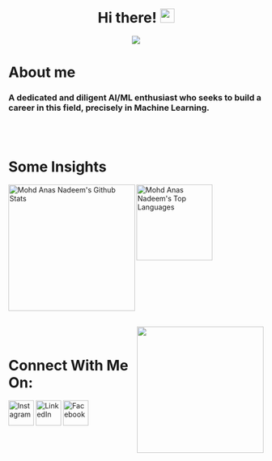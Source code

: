 <h1 align="center"> Hi there! <img src="https://media.giphy.com/media/hvRJCLFzcasrR4ia7z/giphy.gif" width="28"></h1>
<p align="center">
  <a href="https://github.com/DenverCoder1/readme-typing-svg"><img src="https://readme-typing-svg.herokuapp.com?font=Square+Peg&size=40&duration=3500&color=ED6434FF&center=true&multiline=true&width=500&height=120&lines=I'm+Anas+-+aka+Mr00Magician.;Appreciate+you+visiting+my+profile!;+"></a>
</p>

# About me
### A dedicated and diligent AI/ML enthusiast who seeks to build a career in this field, precisely in Machine Learning.
<br>
<br>

# Some Insights

<a href="https://github.com/anuraghazra/github-readme-stats"><img alt="Mohd Anas Nadeem's Github Stats" src="https://denvercoder1-github-readme-stats.vercel.app/api/?username=Mr00Magician&show_icons=true&count_private=true&theme=react&hide_border=true&bg_color=1F222E&title_color=F85D7F&icon_color=F8D866" height="250" align = "left"/></a>
  
<a href="https://github.com/anuraghazra/github-readme-stats"><img alt="Mohd Anas Nadeem's Top Languages" src="https://github-readme-stats.vercel.app/api/top-langs/?username=Mr00Magician&langs_count=8&layout=compact&theme=react&hide_border=true&bg_color=1F222E&title_color=F85D7F&icon_color=F8D866&hide=Jupyter%20Notebook" height="150" align = "left"/></a>
</p>
<br clear = "both">
<br clear = "both">
<p>
  <img src="https://user-images.githubusercontent.com/92143521/166063280-cf94e1f0-b8f4-4698-a1d5-04b5c71c28ba.gif"
       height="250"
       align="right">
</p>
<h1 align="left" > 
  <br clear = "left">
  Connect With Me On: 
</h1>

<a href="https://www.instagram.com/i_am_mr_magician/?hl=en"><img width="50px" alt="Instagram" title="Instagram" src="https://user-images.githubusercontent.com/92143521/166066659-5f48c103-2b78-4665-a1b3-ed4cd7adf80c.png"/></a>
<a href="https://www.linkedin.com/in/meanasnadeem/"><img width="50px" alt="LinkedIn" title="LinkedIn" src="https://user-images.githubusercontent.com/92143521/166066764-878db0ca-3c79-4477-b17d-4ef2378f70d5.png"/></a>
<a href="https://www.facebook.com/anas.nadeem.9638/"><img width="50px" alt="Facebook" title="Facebook" src="https://user-images.githubusercontent.com/92143521/166066747-e26ed910-06bb-408f-96e3-03cdf5353ba1.png"/></a>

